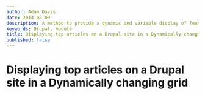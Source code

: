 ```yaml
---
author: Adam Davis
date: 2014-08-09
description: A method to provide a dynamic and variable display of featured articles on the home page of a Drupal website
keywords: Drupal, module
title: Displaying top articles on a Drupal site in a Dynamically changing grid.
published: false
---
```


Displaying top articles on a Drupal site in a Dynamically changing grid 
=======================================================================